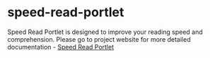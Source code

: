 speed-read-portlet
==================

Speed Read Portlet is designed to improve your reading speed and comprehension. Please go to project website for more detailed documentation - <a href="http://fromdev.github.io/speed-read-portlet/"> Speed Read Portlet</a> 
